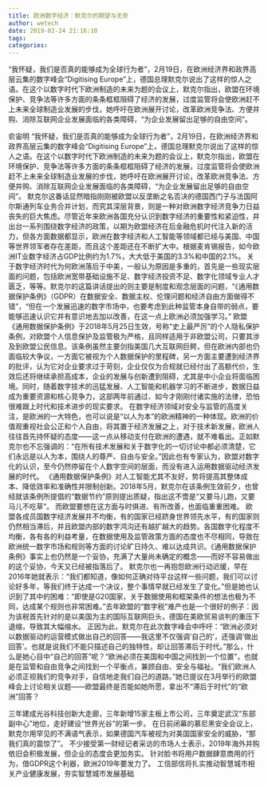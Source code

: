 ```yaml
---
title: 欧洲数字经济：默克尔的期望与无奈
author: wetech
date: 2019-02-24 21:16:10
tags: 
categories: 
---
```

“我怀疑，我们是否真的能够成为全球行为者”，2月19日，在欧洲经济界和政界高层云集的数字峰会“Digitising Europe”上，德国总理默克尔说出了这样的惊人之语。在这个以数字时代下欧洲制造的未来为题的会议上，默克尔指出，欧盟在环境保护、竞争法等许多方面的条条框框阻碍了经济的发展，过度监管将会使欧洲赶不上未来全球制造业发展的步伐，她呼吁在欧洲展开讨论，改革欧洲竞争法、方便并购、消除互联网企业发展面临的各类障碍，“为企业发展留出足够的自由空间”。
<!-- more -->
俞宙明
“我怀疑，我们是否真的能够成为全球行为者”，2月19日，在欧洲经济界和政界高层云集的数字峰会“Digitising Europe”上，德国总理默克尔说出了这样的惊人之语。在这个以数字时代下欧洲制造的未来为题的会议上，默克尔指出，欧盟在环境保护、竞争法等许多方面的条条框框阻碍了经济的发展，过度监管将会使欧洲赶不上未来全球制造业发展的步伐，她呼吁在欧洲展开讨论，改革欧洲竞争法、方便并购、消除互联网企业发展面临的各类障碍，“为企业发展留出足够的自由空间”。
默克尔这番话显然暗指刚刚被欧盟以反垄断之名否决的德国西门子与法国阿尔斯通列车业务合并计划，而究其深层背景，则是一种对欧洲数字经济竞争力日益丧失的巨大焦虑。尽管近年来欧洲各国充分认识到数字经济的重要性和紧迫性，并出台一系列围绕数字经济的政策，以期为欧盟经济在后金融危机时代注入新的活力，但各方面数据都显示，欧洲在数字经济和人工智能等领域都已经与美国、中国等世界领军者存在差距，而且这个差距还在不断扩大中。根据麦肯锡报告，如今欧洲IT业数字经济占GDP比例约为1.7%，大大低于美国的3.3%和中国的2.1%。
关于数字经济时代为何欧洲落后于中美，一般认为原因是多重的，首先是一些现实层面的问题，包括欧洲宽带基础设施不足、数字经济投资不足、数字化领域专业人才匮乏，等等。默克尔的这篇讲话提出的则主要是制度和观念层面的问题，“《通用数据保护条例》（GDPR）在数据安全、数据主权、伦理问题和经济自由方面做得不错”，“但在一个发展迅速的数字市场中，也要考虑到此种监管本身自带的弱点，要能够迅速认识它并有意识地去加以改善，在这一点上欧洲必须加强学习。”
欧盟《通用数据保护条例》于2018年5月25日生效，号称“史上最严厉”的个人隐私保护条例，对欧盟个人信息保护及监管极为严格，且同样适用于非欧盟公司，只要其涉及到欧盟公民信息。该条例虽然主要剑指美国几大互联网巨鳄，但在欧洲内部也仍面临较大争议，一方面它被视为个人数据保护的里程碑，另一方面主要遭到经济界的批评，认为它对企业要求过于苛刻，企业仅仅为合规就已经付出了高额代价，生效后还将继续承担高成本，企业的发展与创新遭到阻碍，尤其是中小企业将面临困境。同时，随着数字技术的迅猛发展、人工智能和机器学习的不断进步，数据日益成为重要资源和核心竞争力，这部两年前通过、如今才刚刚付诸实施的法律，恐怕很难跟上时代和技术进步的现实要求。
在数字经济领域对安全与监管的高度关注，是欧洲的一大特色，也可以说是“以人为本”的欧洲精神的一种体现。欧洲的价值观重视社会公正和个人自由，将其置于经济发展之上，对于技术新发展，欧洲人往往首先持怀疑的态度——这一点从移动支付在欧洲的遭遇，就不难看出。正如默克尔也不忘强调的：“在所有技术发展和关于数字化的一切讨论中都必须清楚，它们永远是以人为本，围绕人的尊严、自由与安全。”因此也有专家认为，欧盟对数字化的认识，至今仍然停留在个人数字空间的层面，而没有进入运用数据驱动经济发展的时代。
《通用数据保护条例》对人工智能尤其不友好，势将提高其整体成本、降低效率和准确性并限制创新。2018年5月，默克尔在该条例生效前夕，也曾经就该条例所提倡的“数据节约”原则提出质疑，指出这不啻是“又要马儿跑，又要马儿不吃草”。
而欧盟要想在这方面与时俱进、有所改善，也面临重重困难。
欧盟各成员国数字经济发展并不均衡，有的国家已经跻身世界领先水平，有的国家则仍然相当滞后，并且欧盟内部的数字鸿沟还有越扩越大的趋势。各国数字化程度不均衡，各有各的利益考量，在数据使用及监管政策方面的态度也不尽相同，导致在欧洲统一数字市场和规则等方面的讨论旷日持久、难以达成共识。《通用数据保护条例》事实上也仍然是一个妥协，充满了大量尚未确定的概念——而好不容易做出的这个妥协，今天又已经被指落后了。
默克尔也一再抱怨欧洲行动迟缓，早在2016年她就表示：“我们都知道，像如何正确对待平台这样一些问题，我们可以讨论好多年，等我们终于达成一个决议，整个事情早就已经发生了变化。”但是她也认识到了其中的困难：“即使是G20国家，关于数据使用和框架条件的想法也极为不同，达成某个规则也非常困难。”去年欧盟的“数字税”难产也是一个很好的例子：因为该税首先针对的是以美国为主的国际互联网巨头，德国在美欧贸易谈判的重压下退缩，导致其大幅缩水。
正因为此，默克尔在此次数字峰会中呼吁：“欧洲必须对以数据驱动的运营模式做出自己的回答——我这里不仅强调‘自己的’，还强调‘做出回答’。也就是说我们不能只描述自己的独特性，却让回答滞后于时代。”那么，什么是她心目中“自己的回答”呢？“欧洲必须在美国和中国之间找到一个位置”，也就是在监管和自由竞争之间找到一个平衡点，兼顾自由、安全与福祉。“我们欧洲人必须正视我们的竞争对手，自信地走我们自己的道路。”她已提议在3月举行的欧盟峰会上讨论相关议题——欧盟最终是否能如她所愿，拿出不“滞后于时代”的“欧洲”回答？
 
 
三年建成光谷科技创新大走廊，三年新增15家主板上市公司，三年奠定武汉“东部副中心”地位，走好建设“世界光谷”的第一步。
在日前闭幕的慕尼黑安全会议上，默克尔用罕见的不满语气表示，如果德国汽车被视为对美国国家安全的威胁，“那我们真的震惊了”。
不少接受第一财经记者采访的市场人士表示，2019年海外并购依旧会积极发展，但企业的态度会更加务实。
针对脸书将用户数据肆意商用的行为，借GDPR这个利器，欧洲2019年要发力了。
工信部信将扎实推动智慧城市相关产业健康发展，夯实智慧城市发展基础
